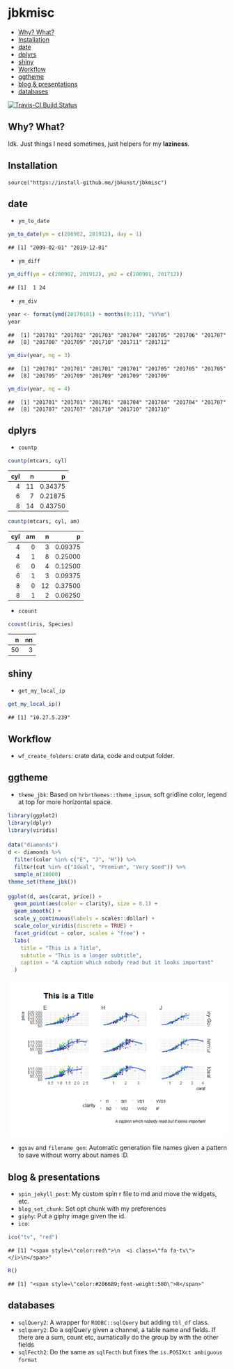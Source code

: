 jbkmisc
================

-   [Why? What?](#why-what)
-   [Installation](#installation)
-   [date](#date)
-   [dplyrs](#dplyrs)
-   [shiny](#shiny)
-   [Workflow](#workflow)
-   [ggtheme](#ggtheme)
-   [blog & presentations](#blog-presentations)
-   [databases](#databases)

[![Travis-CI Build Status](https://travis-ci.org/jbkunst/jbkmisc.svg?branch=master)](https://travis-ci.org/jbkunst/jbkmisc)

Why? What?
----------

Idk. Just things I need sometimes, just helpers for my **laziness**.

Installation
------------

    source("https://install-github.me/jbkunst/jbkmisc")

date
----

-   `ym_to_date`

``` r
ym_to_date(ym = c(200902, 201912), day = 1)
```

    ## [1] "2009-02-01" "2019-12-01"

-   `ym_diff`

``` r
ym_diff(ym = c(200902, 201912), ym2 = c(200901, 201712))
```

    ## [1]  1 24

-   `ym_div`

``` r
year <- format(ymd(20170101) + months(0:11), "%Y%m")
year
```

    ##  [1] "201701" "201702" "201703" "201704" "201705" "201706" "201707"
    ##  [8] "201708" "201709" "201710" "201711" "201712"

``` r
ym_div(year, ng = 3)
```

    ##  [1] "201701" "201701" "201701" "201701" "201705" "201705" "201705"
    ##  [8] "201705" "201709" "201709" "201709" "201709"

``` r
ym_div(year, ng = 4)
```

    ##  [1] "201701" "201701" "201701" "201704" "201704" "201704" "201707"
    ##  [8] "201707" "201707" "201710" "201710" "201710"

dplyrs
------

-   `countp`

``` r
countp(mtcars, cyl)
```

|  cyl|    n|        p|
|----:|----:|--------:|
|    4|   11|  0.34375|
|    6|    7|  0.21875|
|    8|   14|  0.43750|

``` r
countp(mtcars, cyl, am)
```

|  cyl|   am|    n|        p|
|----:|----:|----:|--------:|
|    4|    0|    3|  0.09375|
|    4|    1|    8|  0.25000|
|    6|    0|    4|  0.12500|
|    6|    1|    3|  0.09375|
|    8|    0|   12|  0.37500|
|    8|    1|    2|  0.06250|

-   `ccount`

``` r
ccount(iris, Species)
```

|    n|   nn|
|----:|----:|
|   50|    3|

shiny
-----

-   `get_my_local_ip`

``` r
get_my_local_ip()
```

    ## [1] "10.27.5.239"

Workflow
--------

-   `wf_create_folders`: crate data, code and output folder.

ggtheme
-------

-   `theme_jbk`: Based on `hrbrthemes::theme_ipsum`, soft gridline color, legend at top for more horizontal space.

``` r
library(ggplot2)
library(dplyr)
library(viridis)

data("diamonds")
d <- diamonds %>% 
  filter(color %in% c("E", "J", "H")) %>% 
  filter(cut %in% c("Ideal", "Premium", "Very Good")) %>% 
  sample_n(10000)
theme_set(theme_jbk())

ggplot(d, aes(carat, price)) + 
  geom_point(aes(color = clarity), size = 0.1) + 
  geom_smooth() + 
  scale_y_continuous(labels = scales::dollar) + 
  scale_color_viridis(discrete = TRUE) + 
  facet_grid(cut ~ color, scales = "free") + 
  labs(
    title = "This is a Title",
    subtutle = "This is a longer subtitle",
    caption = "A caption which nobody read but it looks important"
  )
```

![](README_files/figure-markdown_github-ascii_identifiers/unnamed-chunk-7-1.png)

-   `ggsav` and `filename_gen`: Automatic generation file names given a pattern to save without worry about names :D.

blog & presentations
--------------------

-   `spin_jekyll_post`: My custom spin r file to md and move the widgets, etc.
-   `blog_set_chunk`: Set opt chunk with my preferences
-   `giphy`: Put a giphy image given the id.
-   `ico`:

``` r
ico("tv", "red")
```

    ## [1] "<span style=\"color:red\">\n  <i class=\"fa fa-tv\"></i>\n</span>"

``` r
R()
```

    ## [1] "<span style=\"color:#2066B9;font-weight:500\">R</span>"

databases
---------

-   `sqlQuery2`: A wrapper for `RODBC::sqlQuery` but adding `tbl_df` class.
-   `sqlquery2`: Do a sqlQuery given a channel, a table name and fields. If there are a sum, count etc, aumatically do the group by with the other fields
-   `sqlFecth2`: Do the same as `sqlFecth` but fixes the `is.POSIXct ambiguous format`
